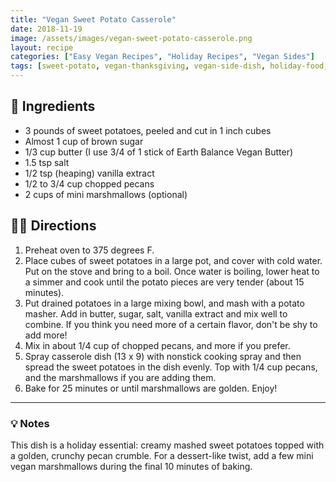```yaml
---
title: "Vegan Sweet Potato Casserole"
date: 2018-11-19
image: /assets/images/vegan-sweet-potato-casserole.png
layout: recipe
categories: ["Easy Vegan Recipes", "Holiday Recipes", "Vegan Sides"]
tags: [sweet-potato, vegan-thanksgiving, vegan-side-dish, holiday-food, casserole]
---
```


## 🧾 Ingredients

- 3 pounds of sweet potatoes, peeled and cut in 1 inch cubes
- Almost 1 cup of brown sugar
- 1/3 cup butter (I use 3/4 of 1 stick of Earth Balance Vegan Butter)
- 1.5 tsp salt
- 1/2 tsp (heaping) vanilla extract
- 1/2 to 3/4  cup chopped pecans
- 2 cups of mini marshmallows (optional)

## 👩‍🍳 Directions

1. Preheat oven to 375 degrees F.
2. Place cubes of sweet potatoes in a large pot, and cover with cold water. Put on the stove and bring to a boil. Once water is boiling, lower heat to a simmer and cook until the potato pieces are very tender (about 15 minutes).
3. Put drained potatoes in a large mixing bowl, and mash with a potato masher. Add in butter, sugar, salt, vanilla extract and mix well to combine. If you think you need more of a certain flavor, don't be shy to add more!
4. Mix in about 1/4 cup of chopped pecans, and more if you prefer.
5. Spray casserole dish (13 x 9) with nonstick cooking spray and then spread the sweet potatoes in the dish evenly. Top with 1/4 cup pecans, and the marshmallows if you are adding them.
6. Bake for 25 minutes or until marshmallows are golden. Enjoy!


---

### 💡 Notes

This dish is a holiday essential: creamy mashed sweet potatoes topped with a golden, crunchy pecan crumble. For a dessert-like twist, add a few mini vegan marshmallows during the final 10 minutes of baking.